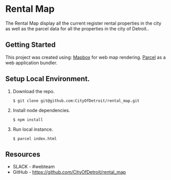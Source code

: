 # Rental Map

The Rental Map display all the current register rental properties in the city as well as the parcel data for all the properties in the city of Detroit..

## Getting Started

This project was created using:
    [Mapbox](https://docs.mapbox.com/mapbox-gl-js/api/) for web map rendering.
    [Parcel](https://parceljs.org/) as a web application bundler.

## Setup Local Environment.

1. Download the repo.
    ```
    $ git clone git@github.com:CityOfDetroit/rental_map.git
    ```
2. Install node dependencies.

    ```
    $ npm install
    ```

3. Run local instance.
    ```
    $ parcel index.html
    ```
## Resources

* SLACK - #webteam
* GitHub - https://github.com/CityOfDetroit/rental_map

